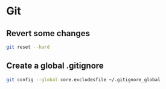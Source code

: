 # Git

## Revert some changes

```sh
git reset --hard
```

## Create a global .gitignore

```sh
git config --global core.excludesfile ~/.gitignore_global
```
